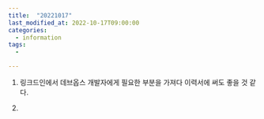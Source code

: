 ```yaml
---
title:  "20221017"
last_modified_at: 2022-10-17T09:00:00
categories: 
  - information
tags: 
  - 

---
```


1. 링크드인에서 데브옵스 개발자에게 필요한 부분을 가져다
이력서에 써도 좋을 것 같다.

2. 